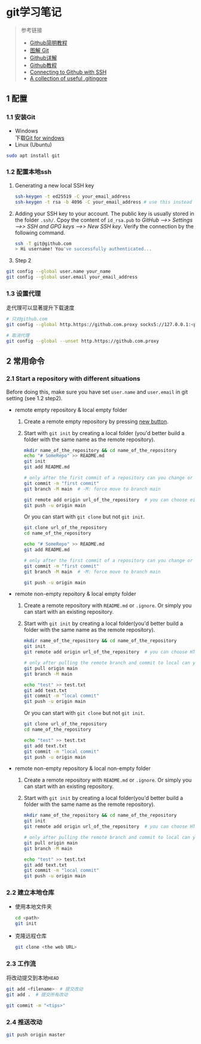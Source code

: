 # git学习笔记

> 参考链接
>
>- [Github简明教程](https://www.runoob.com/w3cnote/git-guide.html)
>- [图解 Git](https://www.runoob.com/w3cnote/git-graphical.html)
>- [Github详解](https://blog.csdn.net/Hanani_Jia/article/details/77950594)
>- [Github教程](https://blog.csdn.net/rj597306518/article/details/71307757)
>- [Connecting to Github with SSH](https://docs.github.com/en/authentication/connecting-to-github-with-ssh)
>- [A collection of useful .gitingore](https://github.com/github/gitignore)

## 1 配置

### 1.1 安装Git

- Windows  
下载[Git for windows](http://msysgit.github.io/)  
- Linux (Ubuntu)  

```bash
sudo apt install git
```

### 1.2 配置本地ssh

1. Generating a new local SSH key

    ```Bash
    ssh-keygen -t ed25519 -C your_email_address 
    ssh-keygen -t rsa -b 4096 -C your_email_address # use this instead if your system doesn't support ed25519
    ```  

2. Adding your SSH key to your account. The public key is usually stored in the folder `.ssh/`. Cpoy the content of `id_rsa.pub` to *GitHub -->> Settings -->> SSH and GPG keys -->> New SSH key*. Verify the connection by the following command.  

    ```bash
    ssh -T git@github.com
    > Hi username! You've successfully authenticated...
    ```

3. Step 2

```Bash
git config --global user.name your_name
git config --global user.email your_email_address
```

### 1.3 设置代理

走代理可以显著提升下载速度

```Bash
# 只对github.com
git config --global http.https://github.com.proxy socks5://127.0.0.1:<proxy port number>

# 取消代理
git config --global --unset http.https://github.com.proxy
```

## 2 常用命令

### 2.1 Start a repository with different situations

Before doing this, make sure you have set `user.name` and `user.email` in git setting (see 1.2 step2).

- remote empty repository & local empty folder
    1. Create a remote empty repository by pressing [new button](https://github.com/new).  
    2. Start with `git init` by creating a local folder (you'd better build a folder with the same name as the remote repository).  

        ```Bash
        mkdir name_of_the_repository && cd name_of_the_repository
        echo "# SomeRepo" >> README.md
        git init 
        git add README.md  

        # only after the first commit of a repository can you change or rename branch name
        git commit -m "first commit"
        git branch -M main  # -M: force move to branch main

        git remote add origin url_of_the_repository  # you can choose either HTTPS or SSH here
        git push -u origin main
        ```

        Or you can start with `git clone` but not `git init`.

        ```bash
        git clone url_of_the_repository
        cd name_of_the_repository

        echo "# SomeRepo" >> README.md
        git add README.md

        # only after the first commit of a repository can you change or rename branch name
        git commit -m "first commit"
        git branch -M main  # -M: force move to branch main

        git push -u origin main     
        ```

- remote non-empty repoitory & local empty folder
    1. Create a remote repository with `README.md` or `.ignore`. Or simply you can start with an existing repository.  
    2. Start with `git init` by creating a local folder(you'd better build a folder with the same name as the remote repository).  

        ```Bash
        mkdir name_of_the_repository && cd name_of_the_repository
        git init
        git remote add origin url_of_the_repository  # you can choose HTTPS/SSH here 

        # only after pulling the remote branch and commit to local can you change or rename branch name
        git pull origin main
        git branch -M main

        echo "test" >> test.txt
        git add text.txt
        git commit -m "local commit"
        git push -u origin main
        ```

        Or you can start with `git clone` but not `git init`.

        ```bash
        git clone url_of_the_repository
        cd name_of_the_repository

        echo "test" >> test.txt
        git add text.txt
        git commit -m "local commit"
        git push -u origin main        
        ```

- remote non-empty repository & local non-empty folder
    1. Create a remote repository with `README.md` or `.ignore`. Or simply you can start with an existing repository.  
    2. Start with `git init` by creating a local folder(you'd better build a folder with the same name as the remote repository).  

        ```Bash
        mkdir name_of_the_repository && cd name_of_the_repository
        git init
        git remote add origin url_of_the_repository  # you can choose HTTPS/SSH here 

        # only after pulling the remote branch and commit to local can you change or rename branch name
        git pull origin main
        git branch -M main

        echo "test" >> test.txt
        git add text.txt
        git commit -m "local commit"
        git push -u origin main
        ```

### 2.2 建立本地仓库

- 使用本地文件夹  

   ```bash
   cd <path>
   git init
   ```

- 克隆远程仓库

    ```bash
    git clone <the web URL>
    ```

### 2.3 工作流  

将改动提交到本地`HEAD`

```bash
git add <filename>  # 提交改动
git add .  # 提交所有改动

git commit -m "<tips>"
```

### 2.4 推送改动

```bash
git push origin master
```
